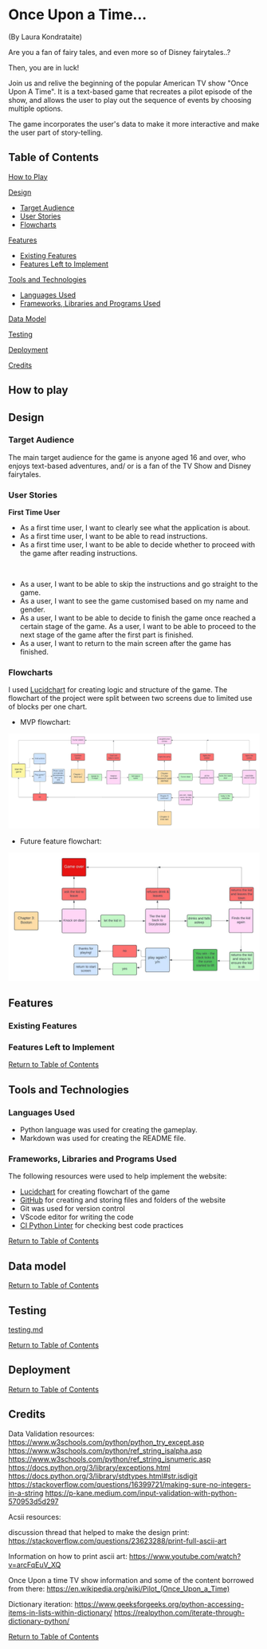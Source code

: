 # Once Upon a Time...
(By Laura Kondrataite)

Are you a fan of fairy tales, and even more so of Disney fairytales..?

Then, you are in luck! 

Join us and relive the beginning of the popular American TV show "Once Upon A Time".  It is a text-based game that recreates a pilot episode of the show, and allows the user to play out the sequence of events by choosing multiple options. 

The game incorporates the user's data to make it more interactive and make the user part of story-telling.


## Table of Contents

[How to Play](#how-to-play)

[Design](#design)
- [Target Audience](#target-audience)
- [User Stories](#user-stories)
- [Flowcharts](#flowcharts)

[Features](#features)
- [Existing Features](#existing-features)
- [Features Left to Implement](#features-left-to-implement)

[Tools and Technologies](#tools-and-technologies)
- [Languages Used](#languages-used)
- [Frameworks, Libraries and Programs Used](#frameworks-libraries-and-programs-used)

[Data Model](#data-model)

[Testing](#testing)

[Deployment](#deployment)

[Credits](#credits)

## How to play

## Design
### Target Audience

The main target audience for the game is anyone aged 16 and over, who enjoys text-based adventures, and/ or is a fan of the TV Show and Disney fairytales.


### User Stories
**First Time User**

- As a first time user, I want to clearly see what the application is about.
- As a first time user, I want to be able to read instructions.
- As a first time user, I want to be able to decide whether to proceed with the game after reading instructions.

<br>

- As a user, I want to be able to skip the instructions and go straight to the game.
- As a user, I want to see the game customised based on my name and gender.
- As a user, I want to be able to decide to finish the game once reached a certain stage of the game.
As a user, I want to be able to proceed to the next stage of the game after the first part is finished.
- As a user, I want to return to the main screen after the game has finished.

### Flowcharts
I used [Lucidchart](https://lucid.app/) for creating logic and structure of the game. The flowchart of the project were split between two screens due to limited use of blocks per one chart.

- MVP flowchart:

![flowchart-mvp](documentation/flowcharts/mvp-flowchart.jpeg)


- Future feature flowchart:

![flowchart-mvp](documentation/flowcharts/chapter3.jpeg)

## Features
### Existing Features
### Features Left to Implement

[Return to Table of Contents](#table-of-contents)
## Tools and Technologies

### Languages Used

- Python language was used for creating the gameplay. 
- Markdown was used for creating the README file.

### Frameworks, Libraries and Programs Used

The following resources were used to help implement the website:
- [Lucidchart](https://lucid.app/) for creating flowchart of the game
- [GitHub](https://github.com/) for creating and storing files and folders of the website
- Git was used for version control
- VScode editor for writing the code
- [CI Python Linter](https://pep8ci.herokuapp.com/#) for checking best code practices 

 [Return to Table of Contents](#table-of-contents)

## Data model

[Return to Table of Contents](#table-of-contents)
## Testing
[testing.md](TESTING.md)

[Return to Table of Contents](#table-of-contents)
## Deployment

[Return to Table of Contents](#table-of-contents)
## Credits

Data Validation resources:
https://www.w3schools.com/python/python_try_except.asp
https://www.w3schools.com/python/ref_string_isalpha.asp
https://www.w3schools.com/python/ref_string_isnumeric.asp
https://docs.python.org/3/library/exceptions.html
https://docs.python.org/3/library/stdtypes.html#str.isdigit
https://stackoverflow.com/questions/16399721/making-sure-no-integers-in-a-string
https://p-kane.medium.com/input-validation-with-python-570953d5d297


Acsii resources:

discussion thread that helped to make the design print: https://stackoverflow.com/questions/23623288/print-full-ascii-art

Information on how to print ascii art: https://www.youtube.com/watch?v=arcFqEuV_XQ

Once Upon a time TV show information and some of the content borrowed from there:
https://en.wikipedia.org/wiki/Pilot_(Once_Upon_a_Time)

Dictionary iteration:
https://www.geeksforgeeks.org/python-accessing-items-in-lists-within-dictionary/
https://realpython.com/iterate-through-dictionary-python/

[Return to Table of Contents](#table-of-contents)